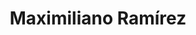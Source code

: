 ---
title: "Maximiliano Ramírez"
image: "images/team/generico-M.jpg"
jobtitle: "Ayudante - Curso Mecatrónica"
category: estudiante
linkedinurl: ""
weight: 19
---